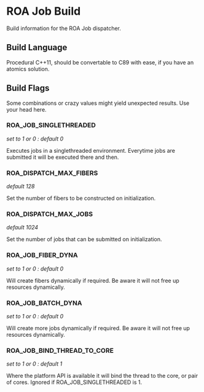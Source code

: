 # ROA Job Build

Build information for the ROA Job dispatcher.


## Build Language

Procedural C++11, should be convertable to C89 with ease, if you have an atomics solution.


## Build Flags

Some combinations or crazy values might yield unexpected results. Use your head here.


### ROA_JOB_SINGLETHREADED

_set to 1 or 0 : default 0_

Executes jobs in a singlethreaded environment. Everytime jobs are submitted it will be executed there and then.


### ROA_DISPATCH_MAX_FIBERS

_default 128_

Set the number of fibers to be constructed on initialization.


### ROA_DISPATCH_MAX_JOBS

_default 1024_

Set the number of jobs that can be submitted on initialization.


### ROA_JOB_FIBER_DYNA

_set to 1 or 0 : default 0_

Will create fibers dynamically if required. Be aware it will not free up resources dynamically.


### ROA_JOB_BATCH_DYNA

_set to 1 or 0 : default 0_

Will create more jobs dynamically if required. Be aware it will not free up resources dynamically.


### ROA_JOB_BIND_THREAD_TO_CORE

_set to 1 or 0 : default 1_

Where the platform API is available it will bind the thread to the core, or pair of cores. Ignored if ROA_JOB_SINGLETHREADED is 1.